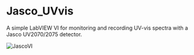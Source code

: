 # Jasco_UVvis
A simple LabVIEW VI for monitoring and recording UV-vis spectra with a Jasco UV2070/2075 detector.

![JascoVI](https://user-images.githubusercontent.com/30509293/121082496-1689f200-c7d6-11eb-89a7-9029c8aaf92a.PNG)

